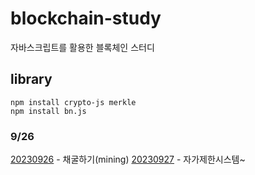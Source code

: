 # blockchain-study

자바스크립트를 활용한 블록체인 스터디

## library

```
npm install crypto-js merkle
npm install bn.js
```

### 9/26

[20230926](/study/0926.md) - 채굴하기(mining)
[20230927](/study/0927.md) - 자가제한시스템~
